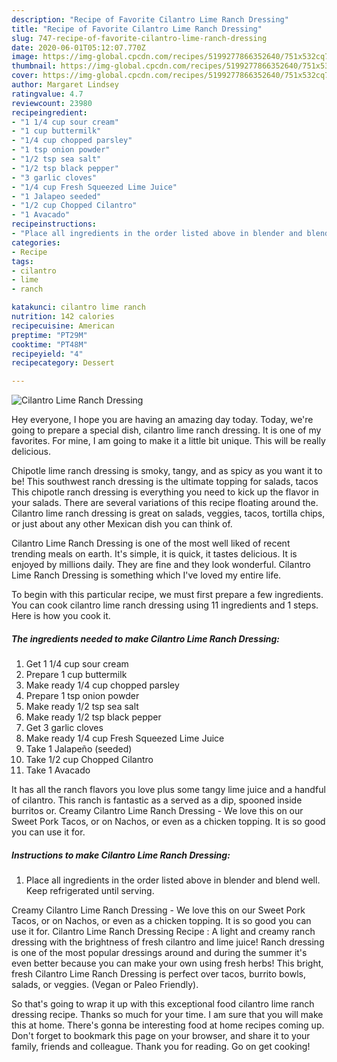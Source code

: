 ```yaml
---
description: "Recipe of Favorite Cilantro Lime Ranch Dressing"
title: "Recipe of Favorite Cilantro Lime Ranch Dressing"
slug: 747-recipe-of-favorite-cilantro-lime-ranch-dressing
date: 2020-06-01T05:12:07.770Z
image: https://img-global.cpcdn.com/recipes/5199277866352640/751x532cq70/cilantro-lime-ranch-dressing-recipe-main-photo.jpg
thumbnail: https://img-global.cpcdn.com/recipes/5199277866352640/751x532cq70/cilantro-lime-ranch-dressing-recipe-main-photo.jpg
cover: https://img-global.cpcdn.com/recipes/5199277866352640/751x532cq70/cilantro-lime-ranch-dressing-recipe-main-photo.jpg
author: Margaret Lindsey
ratingvalue: 4.7
reviewcount: 23980
recipeingredient:
- "1 1/4 cup sour cream"
- "1 cup buttermilk"
- "1/4 cup chopped parsley"
- "1 tsp onion powder"
- "1/2 tsp sea salt"
- "1/2 tsp black pepper"
- "3 garlic cloves"
- "1/4 cup Fresh Squeezed Lime Juice"
- "1 Jalapeo seeded"
- "1/2 cup Chopped Cilantro"
- "1 Avacado"
recipeinstructions:
- "Place all ingredients in the order listed above in blender and blend well. Keep refrigerated until serving."
categories:
- Recipe
tags:
- cilantro
- lime
- ranch

katakunci: cilantro lime ranch 
nutrition: 142 calories
recipecuisine: American
preptime: "PT29M"
cooktime: "PT48M"
recipeyield: "4"
recipecategory: Dessert

---
```



![Cilantro Lime Ranch Dressing](https://img-global.cpcdn.com/recipes/5199277866352640/751x532cq70/cilantro-lime-ranch-dressing-recipe-main-photo.jpg)

Hey everyone, I hope you are having an amazing day today. Today, we're going to prepare a special dish, cilantro lime ranch dressing. It is one of my favorites. For mine, I am going to make it a little bit unique. This will be really delicious.

Chipotle lime ranch dressing is smoky, tangy, and as spicy as you want it to be! This southwest ranch dressing is the ultimate topping for salads, tacos This chipotle ranch dressing is everything you need to kick up the flavor in your salads. There are several variations of this recipe floating around the. Cilantro lime ranch dressing is great on salads, veggies, tacos, tortilla chips, or just about any other Mexican dish you can think of.

Cilantro Lime Ranch Dressing is one of the most well liked of recent trending meals on earth. It's simple, it is quick, it tastes delicious. It is enjoyed by millions daily. They are fine and they look wonderful. Cilantro Lime Ranch Dressing is something which I've loved my entire life.


To begin with this particular recipe, we must first prepare a few ingredients. You can cook cilantro lime ranch dressing using 11 ingredients and 1 steps. Here is how you cook it.

<!--inarticleads1-->

##### The ingredients needed to make Cilantro Lime Ranch Dressing:

1. Get 1 1/4 cup sour cream
1. Prepare 1 cup buttermilk
1. Make ready 1/4 cup chopped parsley
1. Prepare 1 tsp onion powder
1. Make ready 1/2 tsp sea salt
1. Make ready 1/2 tsp black pepper
1. Get 3 garlic cloves
1. Make ready 1/4 cup Fresh Squeezed Lime Juice
1. Take 1 Jalapeño (seeded)
1. Take 1/2 cup Chopped Cilantro
1. Take 1 Avacado


It has all the ranch flavors you love plus some tangy lime juice and a handful of cilantro. This ranch is fantastic as a served as a dip, spooned inside burritos or. Creamy Cilantro Lime Ranch Dressing - We love this on our Sweet Pork Tacos, or on Nachos, or even as a chicken topping. It is so good you can use it for. 

<!--inarticleads2-->

##### Instructions to make Cilantro Lime Ranch Dressing:

1. Place all ingredients in the order listed above in blender and blend well. Keep refrigerated until serving.


Creamy Cilantro Lime Ranch Dressing - We love this on our Sweet Pork Tacos, or on Nachos, or even as a chicken topping. It is so good you can use it for. Cilantro Lime Ranch Dressing Recipe : A light and creamy ranch dressing with the brightness of fresh cilantro and lime juice! Ranch dressing is one of the most popular dressings around and during the summer it&#39;s even better because you can make your own using fresh herbs! This bright, fresh Cilantro Lime Ranch Dressing is perfect over tacos, burrito bowls, salads, or veggies. (Vegan or Paleo Friendly). 

So that's going to wrap it up with this exceptional food cilantro lime ranch dressing recipe. Thanks so much for your time. I am sure that you will make this at home. There's gonna be interesting food at home recipes coming up. Don't forget to bookmark this page on your browser, and share it to your family, friends and colleague. Thank you for reading. Go on get cooking!
